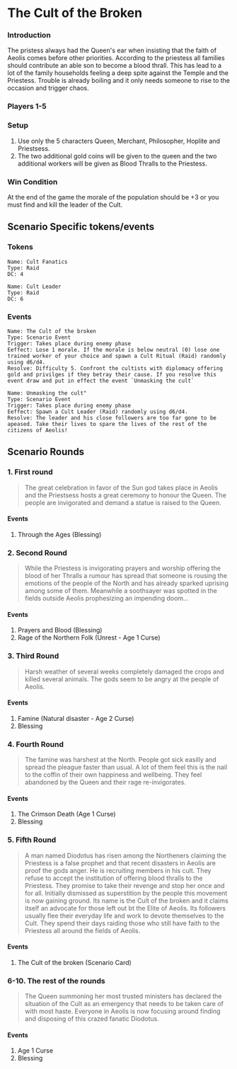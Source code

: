 # The Cult of the Broken

### Introduction
The pristess always had the Queen's ear when insisting that the faith of Aeolis comes before other priorities. According to the priestess all families should contribute an able son to become a blood thrall. This has lead to a lot of the family households feeling a deep spite against the Temple and the Priestess. Trouble is already boiling and it only needs someone to rise to the occasion and trigger chaos.

### Players 1-5

### Setup
1. Use only the 5 characters Queen, Merchant, Philosopher, Hoplite and Priestsess.
1. The two additional gold coins will be given to the queen and the two additional workers will be given as Blood Thralls to the Priestess.

### Win Condition
At the end of the game the morale of the population should be +3 or you must find and kill the leader of the Cult.

## Scenario Specific tokens/events
### Tokens
```
Name: Cult Fanatics
Type: Raid
DC: 4
```
```
Name: Cult Leader
Type: Raid
DC: 6
```
### Events
```
Name: The Cult of the broken
Type: Scenario Event
Trigger: Takes place during enemy phase
Eeffect: Lose 1 morale. If the morale is below neutral (0) lose one trained worker of your choice and spawn a Cult Ritual (Raid) randomly using d6/d4.
Resolve: Difficulty 5. Confront the cultists with diplomacy offering gold and privilges if they betray their cause. If you resolve this event draw and put in effect the event `Unmasking the cult`
```
```
Name: Unmasking the cult"
Type: Scenario Event
Trigger: Takes place during enemy phase
Eeffect: Spawn a Cult Leader (Raid) randomly using d6/d4.
Resolve: The leader and his close followers are too far gone to be apeased. Take their lives to spare the lives of the rest of the citizens of Aeolis!
```

## Scenario Rounds

### 1. First round
>The great celebration in favor of the Sun god takes place in Aeolis and the Priestsess hosts a great ceremony to honour the Queen. The people are invigorated and demand a statue is raised to the Queen.
#### Events
1. Through the Ages (Blessing)

### 2. Second Round
> While the Priestess is invigorating prayers and worship offering the blood of her Thralls a rumour has spread that someone is rousing the emotions of the people of the North and has already sparked uprising among some of them. Meanwhile a soothsayer was spotted in the fields outside Aeolis prophesizing an impending doom...
#### Events
1. Prayers and Blood (Blessing)
2. Rage of the Northern Folk (Unrest - Age 1 Curse)

### 3. Third Round
> Harsh weather of several weeks completely damaged the crops and killed several animals. The gods seem to be angry at the people of Aeolis.
#### Events
1. Famine (Natural disaster - Age 2 Curse)
2. Blessing

### 4. Fourth Round
> The famine was harshest at the North. People got sick easilly and spread the pleague faster than usual. A lot of them feel  this is the nail to the coffin of their own happiness and wellbeing. They feel abandoned by the Queen and their rage re-invigorates.
#### Events
1. The Crimson Death (Age 1 Curse)
2. Blessing

### 5. Fifth Round
> A man named Diodotus has risen among the Northeners claiming the Priestess is a false prophet and that recent disasters in Aeolis are proof the gods anger. He is recruiting members in his cult. They refuse to accept the institution of offering blood thralls to the Priestess. They promise to take their revenge and stop her once and for all. Initially dismissed as superstition by the people this movement is now gaining ground. Its name is the Cult of the broken and it claims itself an advocate for those left out bt the Elite of Aeolis. Its followers usually flee their everyday life and work to devote themselves to the Cult. They spend their days raiding those who still have faith to the Priestess all around the fields of Aeolis.
#### Events
1. The Cult of the broken (Scenario Card)

### 6-10. The rest of the rounds
> The Queen summoning her most trusted ministers has declared the situation of the Cult as an emergency that needs to be taken care of with most haste. Everyone in Aeolis is now focusing around finding and disposing of this crazed fanatic Diodotus.
#### Events
1. Age 1 Curse
2. Blessing
